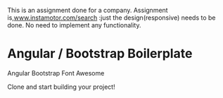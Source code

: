 This is an assignment done for a company. Assignment is,www.instamotor.com/search :just the design(responsive) needs to be done. No need to implement any functionality. 

# Angular / Bootstrap Boilerplate
Angular
Bootstrap
Font Awesome

Clone and start building your project!
